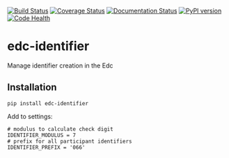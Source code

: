 [![Build Status](https://travis-ci.org/botswana-harvard/edc-identifier.svg?branch=develop)](https://travis-ci.org/botswana-harvard/edc-identifier)
[![Coverage Status](https://coveralls.io/repos/botswana-harvard/edc-identifier/badge.svg)](https://coveralls.io/r/botswana-harvard/edc-identifier)
[![Documentation Status](https://readthedocs.org/projects/django-crypto-fields/badge/?version=latest)](https://readthedocs.org/projects/edc-identifier/?badge=latest)
[![PyPI version](https://badge.fury.io/py/edc-identifier.svg)](http://badge.fury.io/py/edc-identifier)
[![Code Health](https://landscape.io/github/botswana-harvard/edc-identifier/master/landscape.svg?style=flat)](https://landscape.io/github/botswana-harvard/edc-identifier/master)
# edc-identifier
Manage identifier creation in the Edc

Installation
------------

	pip install edc-identifier

Add to settings:

	# modulus to calculate check digit
	IDENTIFIER_MODULUS = 7
	# prefix for all participant identifiers
	IDENTIFIER_PREFIX = '066'
